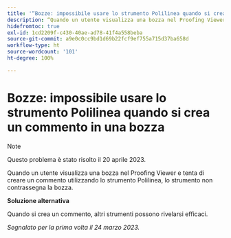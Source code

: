 ```yaml
---
title: '“Bozze: impossibile usare lo strumento Polilinea quando si crea un commento in una bozza”'
description: “Quando un utente visualizza una bozza nel Proofing Viewer e tenta di creare un commento utilizzando lo strumento Polilinea, lo strumento non contrassegna la bozza. ”
hidefromtoc: true
exl-id: 1cd2209f-c430-40ae-ad78-41f4a558beba
source-git-commit: a9e0c0cc9bd1d69b22fcf9ef755a715d37ba658d
workflow-type: ht
source-wordcount: '101'
ht-degree: 100%

---
```


# Bozze: impossibile usare lo strumento Polilinea quando si crea un commento in una bozza

<!--This article is on the WF and WFP TOCs-->

>[!NOTE]
>
>Questo problema è stato risolto il 20 aprile 2023.

Quando un utente visualizza una bozza nel Proofing Viewer e tenta di creare un commento utilizzando lo strumento Polilinea, lo strumento non contrassegna la bozza.

**Soluzione alternativa**

Quando si crea un commento, altri strumenti possono rivelarsi efficaci.

_Segnalato per la prima volta il 24 marzo 2023._
